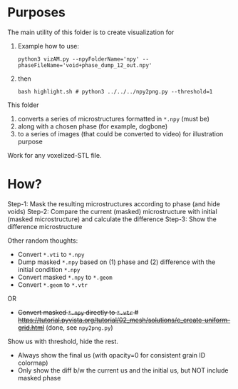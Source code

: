 
# Purposes

The main utility of this folder is to create visualization for 

1. Example how to use:
    ```shell
    python3 vizAM.py --npyFolderName='npy' --phaseFileName='void+phase_dump_12_out.npy'
    ```
1. 
    then
    ```shell
    bash highlight.sh # python3 ../../../npy2png.py --threshold=1
    ```

This folder 
1. converts a series of microstructures formatted in `*.npy` (must be)
1. along with a chosen phase (for example, dogbone)
1. to a series of images (that could be converted to video) for illustration purpose

Work for any voxelized-STL file.

# How?

Step-1: Mask the resulting microstructures according to phase (and hide voids)
Step-2: Compare the current (masked) microstructure with initial (masked microstructure) and calculate the difference
Step-3: Show the difference microstructure

Other random thoughts:
* Convert `*.vti` to `*.npy`
* Dump masked `*.npy` based on (1) phase and (2) difference with the initial condition `*.npy`
* Convert masked `*.npy` to `*.geom`
* Convert `*.geom` to `*.vtr`

OR

* ~~Convert masked `*.npy` directly to `*.vtr` # https://tutorial.pyvista.org/tutorial/02_mesh/solutions/c_create-uniform-grid.html~~ (done, see `npy2png.py`)

Show us with threshold, hide the rest.
* Always show the final us (with opacity=0 for consistent grain ID colormap)
* Only show the diff b/w the current us and the initial us, but NOT include masked phase

